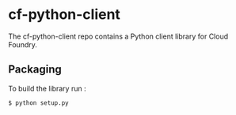 


cf-python-client
================

The cf-python-client repo contains a Python client library for Cloud Foundry. 

## Packaging

To build the library run :

```
$ python setup.py
```
